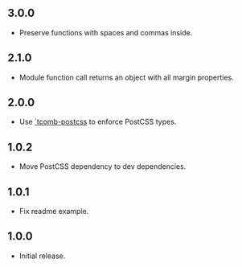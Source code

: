 ## 3.0.0
- Preserve functions with spaces and commas inside.

## 2.1.0
- Module function call returns an object with all margin properties.

## 2.0.0
- Use [`tcomb-postcss](https://github.com/jedmao/tcomb-postcss) to enforce PostCSS types.

## 1.0.2
- Move PostCSS dependency to dev dependencies.

## 1.0.1
- Fix readme example.

## 1.0.0
- Initial release.
